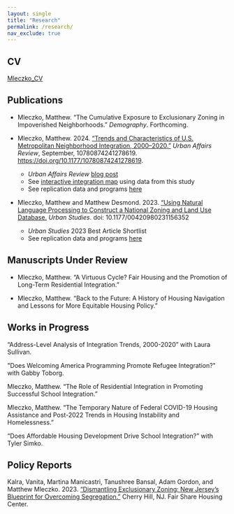 ```yaml
---
layout: single
title: "Research"
permalink: /research/
nav_exclude: true
---
```


## CV
[Mleczko_CV](https://mtmleczko.github.io/assets/cv/Mleczko_CV.pdf)


## Publications

- Mleczko, Matthew. “The Cumulative Exposure to Exclusionary Zoning in Impoverished Neighborhoods.”
*Demography*. Forthcoming.

- Mleczko, Matthew. 2024. [“Trends and Characteristics of U.S. Metropolitan Neighborhood Integration,
2000–2020.”](https://journals.sagepub.com/doi/10.1177/10780874241278619) *Urban Affairs Review*, September, 10780874241278619. https://doi.org/10.1177/10780874241278619.
  - *Urban Affairs Review* [blog post](https://www.urbanaffairsreview.com/uar-archive/trends-and-characteristics)
  - See [interactive integration map](https://mmleczko.shinyapps.io/intmap/) using data from this study
  - See replication data and programs [here](https://dataverse.harvard.edu/dataset.xhtml?persistentId=doi:10.7910/DVN/SG7IOH)

- Mleczko, Matthew and Matthew Desmond. 2023. [“Using Natural Language Processing to Construct a National Zoning and Land Use Database.](https://journals.sagepub.com/doi/10.1177/00420980231156352) *Urban Studies*. doi: 10.1177/00420980231156352
  - *Urban Studies* 2023 Best Article Shortlist
  - See replication data and programs [here](https://github.com/mtmleczko/nzlud)
 
## Manuscripts Under Review

- Mleczko, Matthew. “A Virtuous Cycle? Fair Housing and the Promotion of Long-Term Residential Integration.”

- Mleczko, Matthew. “Back to the Future: A History of Housing Navigation and Lessons for More Equitable
Housing Policy.”

## Works in Progress

“Address-Level Analysis of Integration Trends, 2000-2020” with Laura Sullivan.

"Does Welcoming America Programming Promote Refugee Integration?" with Gabby Toborg.

Mleczko, Matthew. “The Role of Residential Integration in Promoting Successful School Integration.”

Mleczko, Matthew. “The Temporary Nature of Federal COVID-19 Housing Assistance and Post-2022 Trends in Housing Instability and Homelessness.”

“Does Affordable Housing Development Drive School Integration?” with Tyler Simko.

## Policy Reports

Kalra, Vanita, Martina Manicastri, Tanushree Bansal, Adam Gordon, and Matthew Mleczko. 2023. [“Dismantling Exclusionary Zoning: New Jersey’s Blueprint for Overcoming Segregation.”](https://www.fairsharehousing.org/wp-content/uploads/2025/06/Dismantling-Exclusionary-Zoning_New-Jerseys-Blueprint-for-Overcoming-Segregation.pdf) Cherry Hill, NJ. Fair
Share Housing Center.

